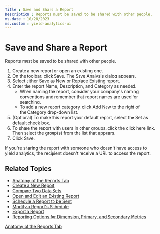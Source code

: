 ```yaml
---
Title : Save and Share a Report
Description : Reports must be saved to be shared with other people.
ms.date : 10/28/2023
ms.custom : yield-analytics-ui
---
```



# Save and Share a Report



Reports must be saved to be shared with other people.

1.  Create a new report or open an existing one.
2.  On the toolbar, click Save.
    The Save Analysis dialog appears.
3.  Select either Save as New or Replace
    Existing report.
4.  Enter the report Name, Description, and Category as needed.
    - When naming the report, consider your company's naming conventions
      and remember that report names are used for searching.
    - To add a new report category, click Add
      New to the right of the Category drop-down list.
5.  (Optional) To make this report your default report, select the Set
    as default check box.
6.  To share the report with users in other groups, click the click
    here link. Then select the group(s) from the list that appears.
7.  Click Save.

If you're sharing the report with someone who doesn't have access to
yield analytics, the recipient doesn't receive a URL to access the
report. 


## Related Topics



- <a href="anatomy-of-the-reports-tab.md" class="xref">Anatomy of the
  Reports Tab</a>
- <a href="create-a-new-report.md" class="xref">Create a New Report</a>
- <a href="compare-two-data-sets.md" class="xref">Compare Two Data
  Sets</a>
- <a href="open-and-edit-an-existing-report.md" class="xref">Open and
  Edit an Existing Report</a>
- <a href="schedule-a-report-to-be-sent.md" class="xref">Schedule a
  Report to be Sent</a>
- <a href="modify-a-report-s-schedule.md" class="xref">Modify a Report's
  Schedule</a>
- <a href="export-a-report.md" class="xref">Export a Report</a>
- <a
  href="reporting-options-for-dimension-primary-and-secondary-metrics.md"
  class="xref">Reporting Options for Dimension, Primary, and Secondary
  Metrics</a>  
    





<a href="anatomy-of-the-reports-tab.md" class="link">Anatomy
of the Reports Tab</a>






